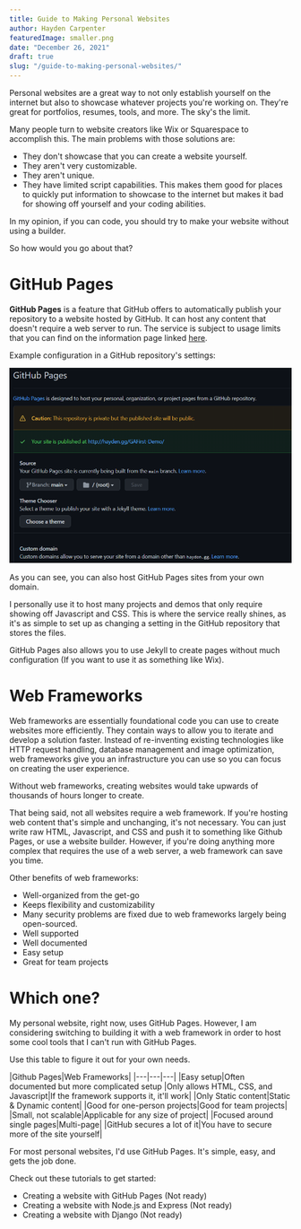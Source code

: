 ```yaml
---
title: Guide to Making Personal Websites
author: Hayden Carpenter
featuredImage: smaller.png
date: "December 26, 2021"
draft: true
slug: "/guide-to-making-personal-websites/"
---
```

Personal websites are a great way to not only establish yourself on the internet but also to showcase whatever projects you're working on. They're great for portfolios, resumes, tools, and more. The sky's the limit.

Many people turn to website creators like Wix or Squarespace to accomplish this. The main problems with those solutions are:

* They don't showcase that you can create a website yourself.
* They aren't very customizable.
* They aren't unique.
* They have limited script capabilities.
  This makes them good for places to quickly put information to showcase to the internet but makes it bad for showing off yourself and your coding abilities. 

In my opinion, if you can code, you should try to make your website without using a builder.

So how would you go about that?

# GitHub Pages

**GitHub Pages** is a feature that GitHub offers to automatically publish your repository to a website hosted by GitHub. It can host any content that doesn't require a web server to run. The service is subject to usage limits that you can find on the information page linked [here](https://docs.github.com/en/github/working-with-github-pages/about-github-pages).

Example configuration in a GitHub repository's settings:

![GitHub pages configuration](ghpages.png "Example configuration in a GitHub repository's settings")

As you can see, you can also host GitHub Pages sites from your own domain.

I personally use it to host many projects and demos that only require showing off Javascript and CSS. This is where the service really shines, as it's as simple to set up as changing a setting in the GitHub repository that stores the files. 

GitHub Pages also allows you to use Jekyll to create pages without much configuration (If you want to use it as something like Wix). 

# Web Frameworks

Web frameworks are essentially foundational code you can use to create websites more efficiently. They contain ways to allow you to iterate and develop a solution faster. Instead of re-inventing existing technologies like HTTP request handling, database management and image optimization, web frameworks give you an infrastructure you can use so you can focus on creating the user experience.

Without web frameworks, creating websites would take upwards of thousands of hours longer to create.

That being said, not all websites require a web framework. If you're hosting web content that's simple and unchanging, it's not necessary. You can just write raw HTML, Javascript, and CSS and push it to something like Github Pages, or use a website builder. However, if you're doing anything more complex that requires the use of a web server, a web framework can save you time.

Other benefits of web frameworks:

* Well-organized from the get-go
* Keeps flexibility and customizability 
* Many security problems are fixed due to web frameworks largely being open-sourced.
* Well supported
* Well documented
* Easy setup
* Great for team projects

# Which one?

My personal website, right now, uses GitHub Pages. However, I am considering switching to building it with a web framework in order to host some cool tools that I can't run with GitHub Pages.

Use this table to figure it out for your own needs.

|Github Pages|Web Frameworks|
|---|---|---|
|Easy setup|Often documented but more complicated setup
|Only allows HTML, CSS, and Javascript|If the framework supports it, it'll work|
|Only Static content|Static & Dynamic content|
|Good for one-person projects|Good for team projects|
|Small, not scalable|Applicable for any size of project|
|Focused around single pages|Multi-page|
|GitHub secures a lot of it|You have to secure more of the site yourself|

For most personal websites, I'd use GitHub Pages. It's simple, easy, and gets the job done.

Check out these tutorials to get started:
- Creating a website with GitHub Pages (Not ready)
- Creating a website with Node.js and Express (Not ready)
- Creating a website with Django (Not ready)
